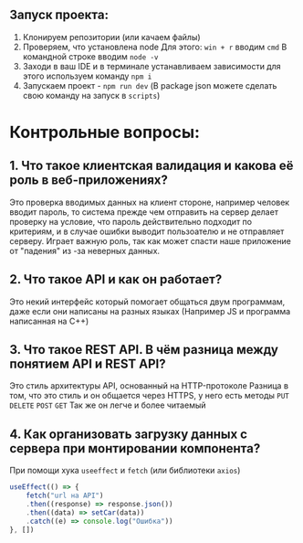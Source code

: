 ## Запуск проекта:
1. Клонируем репозитории (или качаем файлы)
2. Проверяем, что установлена node 
Для этого:
`win + r` вводим `cmd`
В командной строке вводим `node -v`
3. Заходи в ваш IDE и в терминале устанавливаем зависимости
для этого используем команду `npm i`
5. Запускаем проект - `npm run dev` (В package json можете сделать свою команду на запуск в `scripts`)
# Контрольные вопросы:
## 1. Что такое клиентская валидация и какова её роль в веб-приложениях?
Это проверка вводимых данных на клиент стороне, например человек вводит пароль, то система прежде чем отправить на сервер делает проверку на условие, что пароль действительно подходит по критериям, и в случае ошибки выводит пользоателю и не отправляет серверу. Играет важную роль, так как может спасти наше приложение от "падения" из -за неверных данных.
## 2. Что такое API и как он работает?
Это некий интерфейс который помогает общаться двум программам, даже если они написаны на разных языках (Например JS и программа написанная на C++)
## 3. Что такое REST API. В чём разница между понятием API и REST API?
Это стиль архитектуры API, основанный на HTTP-протоколе
Разница в том, что это стиль и он общается через HTTPS, у него есть методы
`PUT` `DELETE` `POST` `GET`
Так же он легче и более читаемый
## 4. Как организовать загрузку данных с сервера при монтировании компонента?
При помощи хука `useeffect` и `fetch` 
(или библиотеки `axios`)

```js
useEffect(() => {
    fetch("url на API")
    .then((response) => response.json())
    .then((data) => setCar(data))
    .catch((e) => console.log("Ошибка"))
}, [])
```